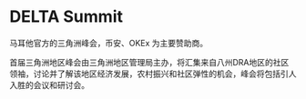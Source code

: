 # 

# DELTA Summit

马耳他官方的三角洲峰会，币安、OKEx 为主要赞助商。

首届三角洲地区峰会由三角洲地区管理局主办，将汇集来自八州DRA地区的社区领袖，讨论并了解该地区经济发展，农村振兴和社区弹性的机会，峰会将包括引人入胜的会议和研讨会。

